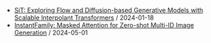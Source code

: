 - [SiT: Exploring Flow and Diffusion-based Generative Models with Scalable Interpolant Transformers](https://github.com/deep-diver/hf-daily-paper-newsletter/blob/main/archive/5/2024-01-18+SiT%3A+Exploring+Flow+and+Diffusion-based+Generative+Models+with+Scalable+Interpolant+Transformers.yaml) / 2024-01-18
- [InstantFamily: Masked Attention for Zero-shot Multi-ID Image Generation](https://github.com/deep-diver/hf-daily-paper-newsletter/blob/main/archive/76/2024-05-01+InstantFamily%3A+Masked+Attention+for+Zero-shot+Multi-ID+Image+Generation.yaml) / 2024-05-01
